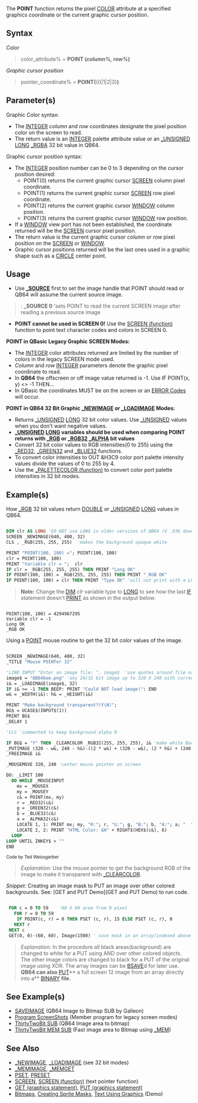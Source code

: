 The **POINT** function returns the pixel [COLOR](COLOR) attribute at a specified graphics coordinate or the current graphic cursor position.

## Syntax

*Color* 

> color_attribute% = **POINT (***column%, row%***)**

*Graphic cursor position*
 
> pointer_coordinate% = **POINT(**{0|1|2|3}**)**

## Parameter(s)

Graphic Color syntax:

* The [INTEGER](INTEGER) *column* and *row* coordinates designate the pixel position color on the screen to read.
* The return value is an [INTEGER](INTEGER) palette attribute value or an [_UNSIGNED](_UNSIGNED) [LONG](LONG) [_RGBA](_RGBA) 32 bit value in QB64.

Graphic cursor position syntax: 

* The [INTEGER](INTEGER) position number can be 0 to 3 depending on the cursor position desired:
  - POINT(0) returns the current graphic cursor [SCREEN](SCREEN) column pixel coordinate.
  - POINT(1) returns the current graphic cursor [SCREEN](SCREEN) row pixel coordinate.
  - POINT(2) returns the current graphic cursor [WINDOW](WINDOW) column position.
  - POINT(3) returns the current graphic cursor [WINDOW](WINDOW) row position.
* If a [WINDOW](WINDOW) view port has not been established, the coordinate returned will be the [SCREEN](SCREEN) cursor pixel position.
* The return value is the current graphic cursor *column* or *row* pixel position on the [SCREEN](SCREEN) or [WINDOW](WINDOW).
* Graphic cursor positions returned will be the last ones used in a graphic shape such as a [CIRCLE](CIRCLE) center point.

## Usage

* Use **[_SOURCE](_SOURCE)** first to set the image handle that POINT should read or QB64 will assume the current source image.
> : **_SOURCE 0** 'sets POINT to read the current SCREEN image after reading a previous source image
* **POINT cannot be used in SCREEN 0!** Use the [SCREEN (function)](SCREEN-(function)) function to point text character codes and colors in SCREEN 0.

**POINT in QBasic Legacy Graphic SCREEN Modes:**

* The [INTEGER](INTEGER) color attributes returned are limited by the number of colors in the legacy SCREEN mode used.
* *Column* and *row* [INTEGER](INTEGER) parameters denote the graphic pixel coordinate to read.
* In **QB64** the offscreen or off image value returned is -1. Use IF POINT(x, y) <> -1 THEN...
* In QBasic the coordinates MUST be on the screen or an [ERROR Codes](ERROR-Codes) will occur. 

**POINT in QB64 32 Bit Graphic [_NEWIMAGE](_NEWIMAGE) or [_LOADIMAGE](_LOADIMAGE) Modes:**

* Returns [_UNSIGNED](_UNSIGNED) [LONG](LONG) 32 bit color values. Use [_UNSIGNED](_UNSIGNED) values when you don't want negative values.
* **[_UNSIGNED](_UNSIGNED) [LONG](LONG) variables should be used when comparing POINT returns with [_RGB](_RGB) or [_RGB32](_RGB32) [_ALPHA](_ALPHA) bit values**
* Convert 32 bit color values to RGB intensities(0 to 255) using the [_RED32](_RED32), [_GREEN32](_GREEN32) and [_BLUE32](_BLUE32) functions.
* To convert color intensities to OUT &H3C9 color port palette intensity values divide the values of 0 to 255 by 4.
* Use the [_PALETTECOLOR (function)](_PALETTECOLOR-(function)) to convert color port palette intensities in 32 bit modes.

## Example(s)

How [_RGB](_RGB) 32 bit values return [DOUBLE](DOUBLE) or [_UNSIGNED](_UNSIGNED) [LONG](LONG) values in QB64.

```vb

DIM clr AS LONG 'DO NOT use LONG in older versions of QB64 (V .936 down)
SCREEN _NEWIMAGE(640, 480, 32)
CLS , _RGB(255, 255, 255)  'makes the background opaque white

PRINT "POINT(100, 100) ="; POINT(100, 100)
clr = POINT(100, 100)
PRINT "Variable clr = ";  clr
IF clr = _RGB(255, 255, 255) THEN PRINT "Long OK"
IF POINT(100, 100) = _RGB(255, 255, 255) THEN PRINT "_RGB OK"
IF POINT(100, 100) = clr THEN PRINT "Type OK" 'will not print with a LONG variable type

```
> **Note:** Change the [DIM](DIM) *clr* variable type to [LONG](LONG) to see how the last [IF](IF) statement doesn't [PRINT](PRINT) as shown in the output below:

```text

POINT(100, 100) = 4294967295
Variable clr = -1
Long OK
_RGB OK

```

Using a [POINT](POINT) mouse routine to get the 32 bit color values of the image.

```vb

SCREEN _NEWIMAGE(640, 480, 32)
_TITLE "Mouse POINTer 32"

'LINE INPUT "Enter an image file: ", image$  'use quotes around file names with spaces
image$ = "QB64bee.png" 'any 24/32 bit image up to 320 X 240 with current _PUTIMAGE settings
i& = _LOADIMAGE(image$, 32)
IF i& >= -1 THEN BEEP: PRINT "Could NOT load image!": END
w& = _WIDTH(i&): h& = _HEIGHT(i&)

PRINT "Make background transparent?(Y\N)";
BG$ = UCASE$(INPUT$(1))
PRINT BG$
_DELAY 1

'CLS 'commented to keep background alpha 0

IF BG$ = "Y" THEN _CLEARCOLOR _RGB32(255, 255, 255), i& 'make white Background transparent
_PUTIMAGE (320 - w&, 240 - h&)-((2 * w&) + (320 - w&), (2 * h&) + (240 - h&)), i&, 0
_FREEIMAGE i&

_MOUSEMOVE 320, 240 'center mouse pointer on screen

DO: _LIMIT 100
  DO WHILE _MOUSEINPUT
    mx = _MOUSEX
    my = _MOUSEY
    c& = POINT(mx, my)
    r = _RED32(c&)
    g = _GREEN32(c&)
    b = _BLUE32(c&)
    a = _ALPHA32(c&)
    LOCATE 1, 1: PRINT mx; my, "R:"; r, "G:"; g, "B:"; b, "A:"; a; "  "
    LOCATE 2, 2: PRINT "HTML Color: &H" + RIGHT$(HEX$(c&), 6)
  LOOP
LOOP UNTIL INKEY$ > ""
END 

```
<sub>Code by Ted Weissgerber</sub>

> *Explanation:* Use the mouse pointer to get the background RGB of the image to make it transparent with [_CLEARCOLOR](_CLEARCOLOR).

*Snippet:* Creating an image mask to PUT an image over other colored backgrounds. See: [GET and PUT Demo](GET and PUT Demo) to run code.

```vb

 FOR c = 0 TO 59    '60 X 60 area from 0 pixel
   FOR r = 0 TO 59
    IF POINT(c, r) = 0 THEN PSET (c, r), 15 ELSE PSET (c, r), 0
   NEXT r
 NEXT c
 GET(0, 0)-(60, 60), Image(1500) ' save mask in an array(indexed above original image).

```

> *Explanation:* In the procedure all black areas(background) are changed to white for a PUT using AND over other colored objects. The other image colors are changed to black for a PUT of the original image using XOR. The array images can be [BSAVE](BSAVE)d for later use. **QB64 can also** [PUT](PUT)** a full screen 12 image from an array directly into a** [BINARY](BINARY) **file.**

## See Example(s)

* [SAVEIMAGE](SAVEIMAGE) (QB64 Image to Bitmap SUB by Galleon)
* [Program ScreenShots](Program-ScreenShots) (Member program for legacy screen modes)
* [ThirtyTwoBit SUB](ThirtyTwoBit-SUB) (QB64 Image area to bitmap)
* [ThirtyTwoBit MEM SUB](ThirtyTwoBit-MEM-SUB) (Fast image area to Bitmap using [_MEM](_MEM))

## See Also
 
* [_NEWIMAGE](_NEWIMAGE), [_LOADIMAGE](_LOADIMAGE) (see 32 bit modes)
* [_MEMIMAGE](_MEMIMAGE), [_MEMGET](_MEMGET)
* [PSET](PSET), [PRESET](PRESET)
* [SCREEN](SCREEN), [SCREEN (function)](SCREEN-(function)) (text pointer function)
* [GET (graphics statement)](GET-(graphics-statement)), [PUT (graphics statement)](PUT-(graphics-statement))
* [Bitmaps](Bitmaps), [Creating Sprite Masks](Creating-Sprite-Masks), [Text Using Graphics](Text-Using-Graphics) (Demo)
